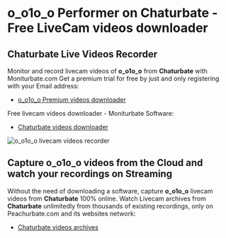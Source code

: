 # o_o1o_o Performer on Chaturbate - Free LiveCam videos downloader

## Chaturbate Live Videos Recorder

Monitor and record livecam videos of **o_o1o_o** from **Chaturbate** with Moniturbate.com
Get a premium trial for free by just and only registering with your Email address:
* [o_o1o_o Premium videos downloader](https://moniturbate.com/request-demo-licence-key.html)

Free livecam videos downloader - Moniturbate Software:
* [Chaturbate videos downloader](https://moniturbate.com/moniturbate-download-software.html)

![o_o1o_o livecam videos recorder](https://peachurnet.com/templates/moniturbate-software.png)


## Capture o_o1o_o videos from the Cloud and watch your recordings on Streaming

Without the need of downloading a software, capture **o_o1o_o** livecam videos from **Chaturbate** 100% online.
Watch Livecam archives from **Chaturbate** unlimitedly from thousands of existing recordings, only on Peachurbate.com and its websites network:
* [Chaturbate videos archives](https://peachurnet.com/)